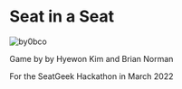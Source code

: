 # Seat in a Seat
![by0bco](https://user-images.githubusercontent.com/9154202/175123313-c6da9a14-1d91-4a88-8468-3299169adc12.png)

Game by by Hyewon Kim and Brian Norman

For the SeatGeek Hackathon in March 2022
